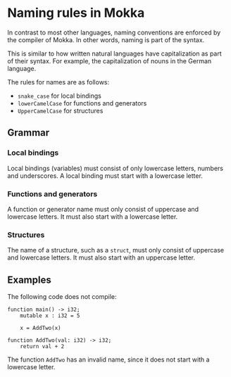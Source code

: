 Naming rules in Mokka
=====================

In contrast to most other languages, naming conventions are enforced by the compiler of Mokka. In other words, naming is part of the syntax.

This is similar to how written natural languages have capitalization as part of their syntax. For example, the capitalization of nouns in the German language.

The rules for names are as follows:

-	`snake_case` for local bindings
-	`lowerCamelCase` for functions and generators
-	`UpperCamelCase` for structures

## Grammar

### Local bindings
Local bindings (variables) must consist of only lowercase letters, numbers and underscores. A local binding must start with a lowercase letter.

### Functions and generators
A function or generator name must only consist of uppercase and lowercase letters. It must also start with a lowercase letter.

### Structures
The name of a structure, such as a ```struct```, must only consist of uppercase and lowercase letters. It must also start with an uppercase letter.


## Examples

The following code does not compile:

```
function main() -> i32;
    mutable x : i32 = 5
    
    x = AddTwo(x)
    
function AddTwo(val: i32) -> i32;
    return val + 2
```

The function ```AddTwo``` has an invalid name, since it does not start with a lowercase letter.
